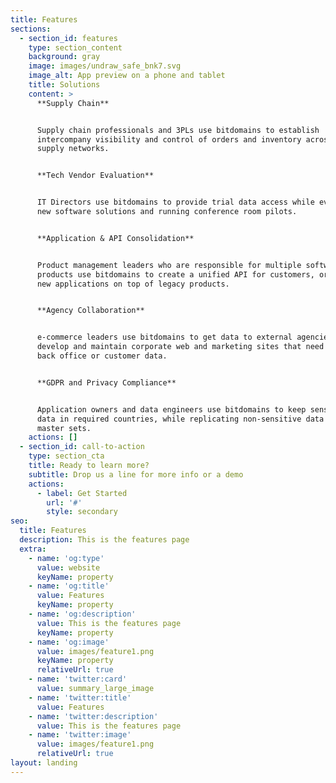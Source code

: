 ```yaml
---
title: Features
sections:
  - section_id: features
    type: section_content
    background: gray
    image: images/undraw_safe_bnk7.svg
    image_alt: App preview on a phone and tablet
    title: Solutions
    content: >
      **Supply Chain**


      Supply chain professionals and 3PLs use bitdomains to establish
      intercompany visibility and control of orders and inventory across complex
      supply networks.


      **Tech Vendor Evaluation**


      IT Directors use bitdomains to provide trial data access while evaluating
      new software solutions and running conference room pilots.


      **Application & API Consolidation**


      Product management leaders who are responsible for multiple software
      products use bitdomains to create a unified API for customers, or to build
      new applications on top of legacy products.


      **Agency Collaboration**


      e-commerce leaders use bitdomains to get data to external agencies who
      develop and maintain corporate web and marketing sites that need company
      back office or customer data.


      **GDPR and Privacy Compliance**


      Application owners and data engineers use bitdomains to keep sensitive
      data in required countries, while replicating non-sensitive data back to
      master sets.
    actions: []
  - section_id: call-to-action
    type: section_cta
    title: Ready to learn more?
    subtitle: Drop us a line for more info or a demo
    actions:
      - label: Get Started
        url: '#'
        style: secondary
seo:
  title: Features
  description: This is the features page
  extra:
    - name: 'og:type'
      value: website
      keyName: property
    - name: 'og:title'
      value: Features
      keyName: property
    - name: 'og:description'
      value: This is the features page
      keyName: property
    - name: 'og:image'
      value: images/feature1.png
      keyName: property
      relativeUrl: true
    - name: 'twitter:card'
      value: summary_large_image
    - name: 'twitter:title'
      value: Features
    - name: 'twitter:description'
      value: This is the features page
    - name: 'twitter:image'
      value: images/feature1.png
      relativeUrl: true
layout: landing
---
```

